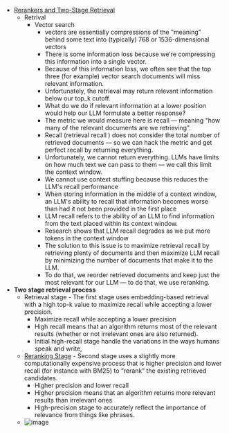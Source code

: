 - [Rerankers and Two-Stage Retrieval](https://www.pinecone.io/learn/series/rag/rerankers/)
  - Retrival
    - Vector search
      - vectors are essentially compressions of the "meaning" behind some text into (typically) 768 or 1536-dimensional vectors
      - There is some information loss because we're compressing this information into a single vector.
      - Because of this information loss, we often see that the top three (for example) vector search documents will miss relevant information.
      - Unfortunately, the retrieval may return relevant information below our top_k cutoff.
      - What do we do if relevant information at a lower position would help our LLM formulate a better response?
      - The metric we would measure here is recall — meaning "how many of the relevant documents are we retrieving".
      - Recall (retrieval recall ) does not consider the total number of retrieved documents — so we can hack the metric and get perfect recall by returning everything.
      - Unfortunately, we cannot return everything. LLMs have limits on how much text we can pass to them — we call this limit the context window.
      - We cannot use context stuffing because this reduces the LLM's recall performance
      - When storing information in the middle of a context window, an LLM's ability to recall that information becomes worse than had it not been provided in the first place
      - LLM recall refers to the ability of an LLM to find information from the text placed within its context window.
      - Research shows that LLM recall degrades as we put more tokens in the context window
      - The solution to this issue is to maximize retrieval recall by retrieving plenty of documents and then maximize LLM recall by minimizing the number of documents that make it to the LLM.
      - To do that, we reorder retrieved documents and keep just the most relevant for our LLM — to do that, we use reranking.
-  <b> Two stage retrieval process </b>
   -   Retrieval stage - The first stage uses embedding-based retrieval with a high top-k value to maximize recall while accepting a lower precision.
       -   Maximize recall while accepting a lower precision
       -   High recall means that an algorithm returns most of the relevant results (whether or not irrelevant ones are also returned).
       -   Initial high-recall stage handle the variations in the ways humans speak and write,
   -   [Reranking Stage](https://www.pinecone.io/learn/series/rag/rerankers/) - Second stage uses a slightly more computationally expensive process that is higher precision and lower recall (for instance with BM25) to “rerank” the existing retrieved candidates.
       -   Higher precision and lower recall
       -   Higher precision means that an algorithm returns more relevant results than irrelevant ones
       -   High-precision stage to accurately reflect the importance of relevance from things like phrases.
   -  ![image](https://github.com/harirajeev/learn_LLMS/assets/13446418/7022df94-6da8-4b6c-904f-b13e539da98f)

